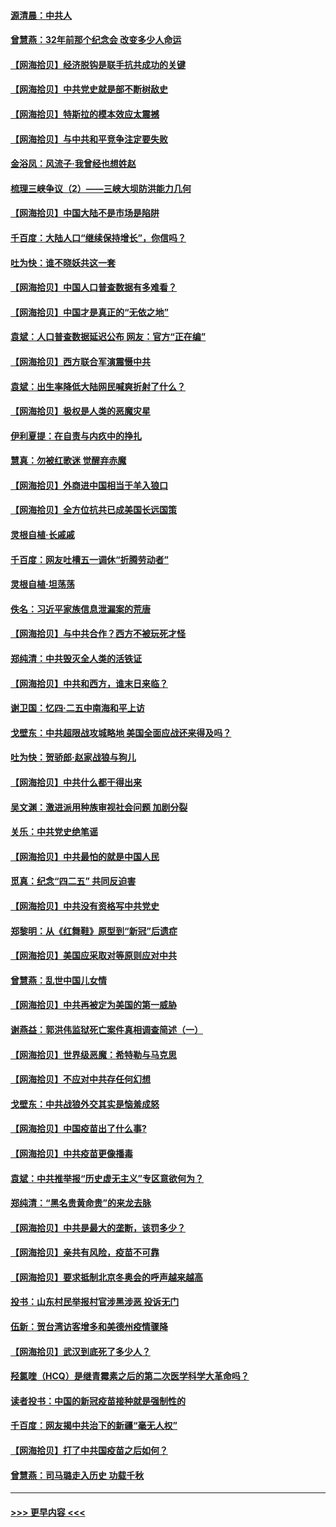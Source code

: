 #### [源清晨：中共人](../pages/nsc993/n12935589.md?t=05101152) 
#### [曾慧燕：32年前那个纪念会 改变多少人命运](../pages/nsc993/n12934233.md?t=05101152) 
#### [【网海拾贝】经济脱钩是联手抗共成功的关键](../pages/nsc993/n12934176.md?t=05101152) 
#### [【网海拾贝】中共党史就是部不断树敌史](../pages/nsc993/n12932844.md?t=05101152) 
#### [【网海拾贝】特斯拉的模本效应太震撼](../pages/nsc993/n12925626.md?t=05101152) 
#### [【网海拾贝】与中共和平竞争注定要失败](../pages/nsc993/n12923326.md?t=05101152) 
#### [金浴凤：风流子‧我曾经也想姓赵](../pages/nsc993/n12920911.md?t=05101152) 
#### [梳理三峡争议（2）——三峡大坝防洪能力几何](../pages/nsc993/n12920173.md?t=05101152) 
#### [【网海拾贝】中国大陆不是市场是陷阱](../pages/nsc993/n12920143.md?t=05101152) 
#### [千百度：大陆人口“继续保持增长”，你信吗？](../pages/nsc993/n12918946.md?t=05101152) 
#### [吐为快：谁不晓妖共这一套](../pages/nsc993/n12918941.md?t=05101152) 
#### [【网海拾贝】中国人口普查数据有多难看？](../pages/nsc993/n12917822.md?t=05101152) 
#### [【网海拾贝】中国才是真正的“无依之地”](../pages/nsc993/n12915845.md?t=05101152) 
#### [袁斌：人口普查数据延迟公布 网友：官方“正在编”](../pages/nsc993/n12915748.md?t=05101152) 
#### [【网海拾贝】西方联合军演震慑中共](../pages/nsc993/n12913466.md?t=05101152) 
#### [袁斌：出生率降低大陆网民喊爽折射了什么？](../pages/nsc993/n12913365.md?t=05101152) 
#### [【网海拾贝】极权是人类的恶魔灾星](../pages/nsc993/n12910697.md?t=05101152) 
#### [伊利夏提：在自责与内疚中的挣扎](../pages/nsc993/n12910493.md?t=05101152) 
#### [慧真：勿被红歌迷 觉醒弃赤魔](../pages/nsc993/n12910485.md?t=05101152) 
#### [【网海拾贝】外商进中国相当于羊入狼口](../pages/nsc993/n12908274.md?t=05101152) 
#### [【网海拾贝】全方位抗共已成美国长远国策](../pages/nsc993/n12906878.md?t=05101152) 
#### [灵根自植‧长戚戚](../pages/nsc993/n12905585.md?t=05101152) 
#### [千百度：网友吐槽五一调休“折腾劳动者”](../pages/nsc993/n12905934.md?t=05101152) 
#### [灵根自植‧坦荡荡](../pages/nsc993/n12905562.md?t=05101152) 
#### [佚名：习近平家族信息泄漏案的荒唐](../pages/nsc993/n12904705.md?t=05101152) 
#### [【网海拾贝】与中共合作？西方不被玩死才怪](../pages/nsc993/n12903873.md?t=05101152) 
#### [郑纯清：中共毁灭全人类的活铁证](../pages/nsc993/n12903785.md?t=05101152) 
#### [【网海拾贝】中共和西方，谁末日来临？](../pages/nsc993/n12903482.md?t=05101152) 
#### [谢卫国：忆四‧二五中南海和平上访](../pages/nsc993/n12902192.md?t=05101152) 
#### [戈壁东：中共超限战攻城略地 美国全面应战还来得及吗？](../pages/nsc993/n12902297.md?t=05101152) 
#### [吐为快：贺骄郎‧赵家战狼与狗儿](../pages/nsc993/n12902280.md?t=05101152) 
#### [【网海拾贝】中共什么都干得出来](../pages/nsc993/n12897500.md?t=05101152) 
#### [吴文渊：激进派用种族审视社会问题 加剧分裂](../pages/nsc993/n12893881.md?t=05101152) 
#### [关乐：中共党史绝笔谣](../pages/nsc993/n12897270.md?t=05101152) 
#### [【网海拾贝】中共最怕的就是中国人民](../pages/nsc993/n12894705.md?t=05101152) 
#### [觅真：纪念“四二五” 共同反迫害](../pages/nsc993/n12894553.md?t=05101152) 
#### [【网海拾贝】中共没有资格写中共党史](../pages/nsc993/n12892231.md?t=05101152) 
#### [郑黎明：从《红舞鞋》原型到“新冠”后遗症](../pages/nsc993/n12890469.md?t=05101152) 
#### [【网海拾贝】美国应采取对等原则应对中共](../pages/nsc993/n12889176.md?t=05101152) 
#### [曾慧燕：乱世中国儿女情](../pages/nsc993/n12887931.md?t=05101152) 
#### [【网海拾贝】中共再被定为美国的第一威胁](../pages/nsc993/n12887580.md?t=05101152) 
#### [谢燕益：郭洪伟监狱死亡案件真相调查简述（一）](../pages/nsc993/n12885648.md?t=05101152) 
#### [【网海拾贝】世界级恶魔：希特勒与马克思](../pages/nsc993/n12884062.md?t=05101152) 
#### [【网海拾贝】不应对中共存任何幻想](../pages/nsc993/n12881460.md?t=05101152) 
#### [戈壁东：中共战狼外交其实是恼羞成怒](../pages/nsc993/n12880392.md?t=05101152) 
#### [【网海拾贝】中国疫苗出了什么事?](../pages/nsc993/n12879124.md?t=05101152) 
#### [【网海拾贝】中共疫苗更像播毒](../pages/nsc993/n12876631.md?t=05101152) 
#### [袁斌：中共推举报“历史虚无主义”专区意欲何为？](../pages/nsc993/n12876530.md?t=05101152) 
#### [郑纯清：“黑名贵黄命贵”的来龙去脉](../pages/nsc993/n12875589.md?t=05101152) 
#### [【网海拾贝】中共是最大的垄断，该罚多少？](../pages/nsc993/n12874006.md?t=05101152) 
#### [【网海拾贝】亲共有风险，疫苗不可靠](../pages/nsc993/n12872224.md?t=05101152) 
#### [【网海拾贝】要求抵制北京冬奥会的呼声越来越高](../pages/nsc993/n12868962.md?t=05101152) 
#### [投书：山东村民举报村官涉黑涉恶 投诉无门](../pages/nsc993/n12869726.md?t=05101152) 
#### [伍新：贺台湾访客增多和美德州疫情骤降](../pages/nsc993/n12865651.md?t=05101152) 
#### [【网海拾贝】武汉到底死了多少人？](../pages/nsc993/n12863707.md?t=05101152) 
#### [羟氯喹（HCQ）是继青霉素之后的第二次医学科学大革命吗？](../pages/nsc993/n12638564.md?t=05101152) 
#### [读者投书：中国的新冠疫苗接种就是强制性的](../pages/nsc993/n12859932.md?t=05101152) 
#### [千百度：网友揭中共治下的新疆“毫无人权”](../pages/nsc993/n12858385.md?t=05101152) 
#### [【网海拾贝】打了中共国疫苗之后如何？](../pages/nsc993/n12857866.md?t=05101152) 
#### [曾慧燕：司马璐走入历史 功载千秋](../pages/nsc993/n12856996.md?t=05101152) 

----
#### [ >>> 更早内容 <<< ](../indexes/nsc993-earlier.md)
